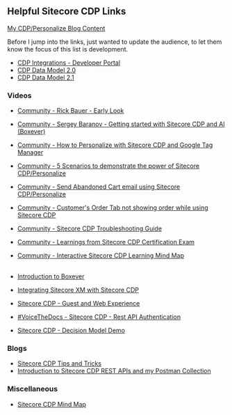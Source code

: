 ## Helpful Sitecore CDP Links

[My CDP/Personalize Blog Content](https://dylanyoung.dev/insights/categories/sitecore-cdp-personalize/)

Before I jump into the links, just wanted to update the audience, to let them know the focus of this list is development.

- [CDP Integrations - Developer Portal](https://developers.sitecore.com/learn/integrations)
- [CDP Data Model 2.0](https://doc.sitecore.com/cdp/en/developers/sitecore-customer-data-platform--data-model-2-0/index-en.html)
- [CDP Data Model 2.1](https://doc.sitecore.com/cdp/en/developers/sitecore-customer-data-platform--data-model-2-1/index-en.html)

### Videos

- [Community - Rick Bauer - Early Look](https://www.youtube.com/watch?v=n5SlQLRSQLs&t=106s)
- [Community - Sergey Baranov - Getting started with Sitecore CDP and AI (Boxever)](https://www.youtube.com/watch?v=iGLMDlItv58)
- [Community - How to Personalize with Sitecore CDP and Google Tag Manager](https://neilkillen.com/2021/11/22/how-to-personalize-your-site-with-sitecore-cdp-via-google-tag-manager/)
- [Community - 5 Scenarios to demonstrate the power of Sitecore CDP/Personalize](https://sitecorebasics.wordpress.com/2021/11/09/5-scenarios-to-demonstrate-the-power-of-sitecore-cdp-personalize/)
- [Community - Send Abandoned Cart email using Sitecore CDP/Personalize](https://sitecorebasics.wordpress.com/2021/11/25/send-abandoned-cart-email-using-sitecore-cdp-personalize/)
- [Community - Customer's Order Tab not showing order while using Sitecore CDP](https://sitecorebasics.wordpress.com/2021/11/25/customers-orders-tab-not-showing-order-while-using-sitecore-cdp/)
- [Community - Sitecore CDP Troubleshooting Guide](https://sitecorebasics.wordpress.com/2021/11/25/customers-orders-tab-not-showing-order-while-using-sitecore-cdp/)
- [Community - Learnings from Sitecore CDP Certification Exam](https://sitecorebasics.wordpress.com/2021/12/22/learnings-from-sitecore-cdp-exam/)
- [Community - Interactive Sitecore CDP Learning Mind Map](https://sitecorebasics.wordpress.com/2021/12/22/interactive-sitecore-cdp-and-personalize-learning-mind-map/)
<br /><br />

- [Introduction to Boxever](https://www.youtube.com/watch?v=Zzj17h8K8RU&t=168s)
- [Integrating Sitecore XM with Sitecore CDP]()
- [Sitecore CDP - Guest and Web Experience](https://www.youtube.com/watch?v=XpbEJFyu99c)
- [#VoiceTheDocs - Sitecore CDP - Rest API Authentication](https://www.youtube.com/watch?v=BHBXm5hthSg)
- [Sitecore CDP - Decision Model Demo](https://www.youtube.com/watch?v=lxiF4tas4mU)

### Blogs

- [Sitecore CDP Tips and Tricks](https://neilkillen.com/2021/11/07/sitecore-cdp-tips-and-tricks/)
- [Introduction to Sitecore CDP REST APIs and my Postman Collection](https://neilkillen.com/2021/11/28/introduction-to-sitecore-cdp-rest-apis-and-my-postman-collection/)

### Miscellaneous

- [Sitecore CDP Mind Map](https://www.mindomo.com/mindmap/438021ff6de3433b81b4b458dc3ca675)
